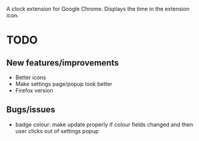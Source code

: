 A clock extension for Google Chrome. Displays the time in the extension icon.

# TODO
## New features/improvements
- Better icons
- Make settings page/popup look better
- Firefox version

## Bugs/issues
- badge colour: make update properly if colour fields changed and then user clicks out of settings popup
